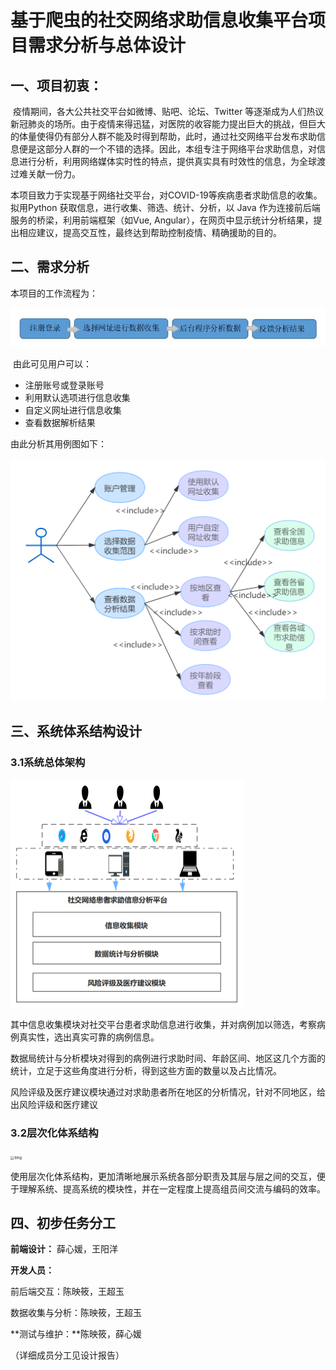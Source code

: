 # 基于爬虫的社交网络求助信息收集平台项目需求分析与总体设计

## 一、项目初衷：
​	疫情期间，各大公共社交平台如微博、贴吧、论坛、Twitter 等逐渐成为人们热议新冠肺炎的场所。由于疫情来得迅猛，对医院的收容能力提出巨大的挑战，但巨大的体量使得仍有部分人群不能及时得到帮助，此时，通过社交网络平台发布求助信息便是这部分人群的一个不错的选择。因此，本组专注于网络平台求助信息，对信息进行分析，利用网络媒体实时性的特点，提供真实具有时效性的信息，为全球渡过难关献一份力。 

​	本项目致力于实现基于网络社交平台，对COVID-19等疾病患者求助信息的收集。拟用Python 获取信息，进行收集、筛选、统计、分析，以 Java 作为连接前后端服务的桥梁，利用前端框架（如Vue, Angular），在网页中显示统计分析结果，提出相应建议，提高交互性，最终达到帮助控制疫情、精确援助的目的。
## 二、需求分析

本项目的工作流程为：


![img](./img/工作流程.jpg)


​	由此可见用户可以：

  - 注册账号或登录账号
  - 利用默认选项进行信息收集
  - 自定义网址进行信息收集
  - 查看数据解析结果

  由此分析其用例图如下：


<img src="./img/用例图.png" alt="test" style="zoom:60%;" />

## 三、系统体系结构设计

### 3.1系统总体架构

<img src="./img/系统总体架构.png" alt="teimg" style="zoom:50%;" />

​	其中信息收集模块对社交平台患者求助信息进行收集，并对病例加以筛选，考察病例真实性，选出真实可靠的病例信息。

​	数据局统计与分析模块对得到的病例进行求助时间、年龄区间、地区这几个方面的统计，立足于这些角度进行分析，得到这些方面的数量以及占比情况。  

​	风险评级及医疗建议模块通过对求助患者所在地区的分析情况，针对不同地区，给出风险评级和医疗建议

### 3.2层次化体系结构

<img src="./img/层次化体系结构.png" alt="timg" style="zoom:40%;" />

​	使用层次化体系结构，更加清晰地展示系统各部分职责及其层与层之间的交互，便于理解系统、提高系统的模块性，并在一定程度上提高组员间交流与编码的效率。

## 四、初步任务分工

**前端设计：** 薛心媛，王阳洋

**开发人员：** 

前后端交互：陈映筱，王超玉

数据收集与分析：陈映筱，王超玉

**测试与维护：**陈映筱，薛心媛

（详细成员分工见设计报告）